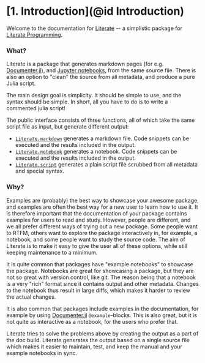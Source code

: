 # [**1.** Introduction](@id Introduction)

Welcome to the documentation for [Literate](https://github.com/fredrikekre/Literate.jl) 
-- a simplistic package for
[Literate Programming](https://en.wikipedia.org/wiki/Literate_programming).

### What?

Literate is a package that generates markdown pages
(for e.g. [Documenter.jl](https://github.com/JuliaDocs/Documenter.jl)), and
[Jupyter notebooks](http://jupyter.org/), from the same source file. There is also
an option to "clean" the source from all metadata, and produce a pure Julia script.

The main design goal is simplicity. It should be simple to use, and the syntax should
be simple. In short, all you have to do is to write a commented julia script!

The public interface consists of three functions, all of which take the same script file
as input, but generate different output:
- [`Literate.markdown`](@ref) generates a markdown file. Code snippets can be executed and
  the results included in the output.
- [`Literate.notebook`](@ref) generates a notebook. Code snippets can be executed and
  the results included in the output.
- [`Literate.script`](@ref) generates a plain script file scrubbed from all metadata
  and special syntax.

### Why?

Examples are (probably) the best way to showcase your awesome package, and examples
are often the best way for a new user to learn how to use it. It is therefore important
that the documentation of your package contains examples for users to read and study.
However, people are different, and we all prefer different ways of trying out a new
package. Some people want to RTFM, others want to explore the package interactively in,
for example, a notebook, and some people want to study the source code. The aim of
Literate is to make it easy to give the user all of these options, while still
keeping maintenance to a minimum.

It is quite common that packages have "example notebooks" to showcase the package.
Notebooks are great for showcasing a package, but they are not so great with version
control, like git. The reason being that a notebook is a very "rich" format since it
contains output and other metadata. Changes to the notebook thus result in large diffs,
which makes it harder to review the actual changes.

It is also common that packages include examples in the documentation, for example
by using [Documenter.jl](https://github.com/JuliaDocs/Documenter.jl) `@example`-blocks.
This is also great, but it is not quite as interactive as a notebook, for the users
who prefer that.

Literate tries to solve the problems above by creating the output as a part of the doc
build. Literate generates the output based on a single source file which makes it
easier to maintain, test, and keep the manual and your example notebooks in sync.

